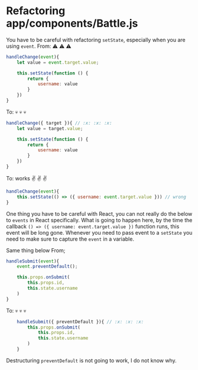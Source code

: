 # Refactoring app/components/Battle.js
You have to be careful with refactoring `setState`, especially when you are using `event`.
From: :warning: :warning: :warning:
````javascript
handleChange(event){
    let value = event.target.value;

    this.setState(function () {
        return {
            username: value
        }
    })
}
````

To: :skull: :skull: :skull: 
```javascript
handleChange({ target }){ // :x: :x: :x:
    let value = target.value;

    this.setState(function () {
        return {
            username: value
        }
    })
}
```

To: works :v: :v: :v:
```javascript
handleChange(event){
    this.setState(() => ({ username: event.target.value })) // wrong
}
```
One thing you have to be careful with React, you can not really do the below to `events` in React specifically. 
What is going to happen here, by the time the callback `() => ({ username: event.target.value })` function runs, this event
will be long gone. Whenever you need to pass event to a `setState` you need to make sure to capture the `event` in a variable. 

Same thing below
From;
```javascript
handleSubmit(event){
    event.preventDefault();

    this.props.onSubmit(
        this.props.id,
        this.state.username
    )
}
```
To: :skull: :skull: :skull:
```javascript
    handleSubmit({ preventDefault }){ // :x: :x: :x:
        this.props.onSubmit(
            this.props.id,
            this.state.username
        )
    }
```
Destructuring `preventDefault` is not going to work, I do not know why. 